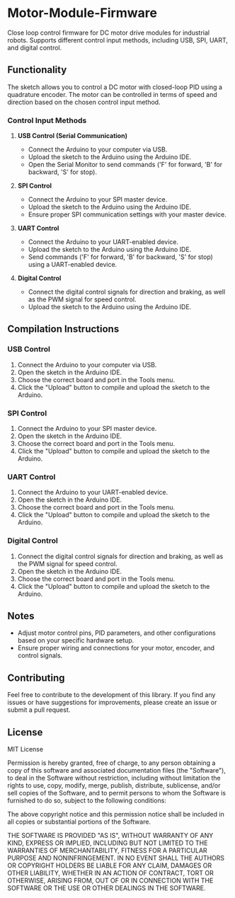 # Motor-Module-Firmware

Close loop control firmware for DC motor drive modules for industrial robots. Supports different control input methods, including USB, SPI, UART, and digital control.

## Functionality

The sketch allows you to control a DC motor with closed-loop PID using a quadrature encoder. The motor can be controlled in terms of speed and direction based on the chosen control input method.

### Control Input Methods

1. **USB Control (Serial Communication)**
   - Connect the Arduino to your computer via USB.
   - Upload the sketch to the Arduino using the Arduino IDE.
   - Open the Serial Monitor to send commands ('F' for forward, 'B' for backward, 'S' for stop).

2. **SPI Control**
   - Connect the Arduino to your SPI master device.
   - Upload the sketch to the Arduino using the Arduino IDE.
   - Ensure proper SPI communication settings with your master device.

3. **UART Control**
   - Connect the Arduino to your UART-enabled device.
   - Upload the sketch to the Arduino using the Arduino IDE.
   - Send commands ('F' for forward, 'B' for backward, 'S' for stop) using a UART-enabled device.

4. **Digital Control**
   - Connect the digital control signals for direction and braking, as well as the PWM signal for speed control.
   - Upload the sketch to the Arduino using the Arduino IDE.

## Compilation Instructions

### USB Control
1. Connect the Arduino to your computer via USB.
2. Open the sketch in the Arduino IDE.
3. Choose the correct board and port in the Tools menu.
4. Click the "Upload" button to compile and upload the sketch to the Arduino.

### SPI Control
1. Connect the Arduino to your SPI master device.
2. Open the sketch in the Arduino IDE.
3. Choose the correct board and port in the Tools menu.
4. Click the "Upload" button to compile and upload the sketch to the Arduino.

### UART Control
1. Connect the Arduino to your UART-enabled device.
2. Open the sketch in the Arduino IDE.
3. Choose the correct board and port in the Tools menu.
4. Click the "Upload" button to compile and upload the sketch to the Arduino.

### Digital Control
1. Connect the digital control signals for direction and braking, as well as the PWM signal for speed control.
2. Open the sketch in the Arduino IDE.
3. Choose the correct board and port in the Tools menu.
4. Click the "Upload" button to compile and upload the sketch to the Arduino.

## Notes
- Adjust motor control pins, PID parameters, and other configurations based on your specific hardware setup.
- Ensure proper wiring and connections for your motor, encoder, and control signals.

## Contributing

Feel free to contribute to the development of this library. If you find any issues or have suggestions for improvements, please create an issue or submit a pull request.

## License

MIT License

Permission is hereby granted, free of charge, to any person obtaining a copy
of this software and associated documentation files (the "Software"), to deal
in the Software without restriction, including without limitation the rights
to use, copy, modify, merge, publish, distribute, sublicense, and/or sell
copies of the Software, and to permit persons to whom the Software is
furnished to do so, subject to the following conditions:

The above copyright notice and this permission notice shall be included in all
copies or substantial portions of the Software.

THE SOFTWARE IS PROVIDED "AS IS", WITHOUT WARRANTY OF ANY KIND, EXPRESS OR
IMPLIED, INCLUDING BUT NOT LIMITED TO THE WARRANTIES OF MERCHANTABILITY,
FITNESS FOR A PARTICULAR PURPOSE AND NONINFRINGEMENT. IN NO EVENT SHALL THE
AUTHORS OR COPYRIGHT HOLDERS BE LIABLE FOR ANY CLAIM, DAMAGES OR OTHER
LIABILITY, WHETHER IN AN ACTION OF CONTRACT, TORT OR OTHERWISE, ARISING FROM,
OUT OF OR IN CONNECTION WITH THE SOFTWARE OR THE USE OR OTHER DEALINGS IN THE
SOFTWARE.
